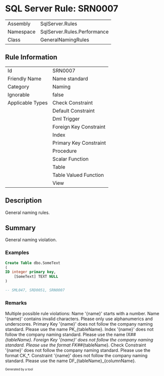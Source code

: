 ﻿# SQL Server Rule: SRN0007
  
|    |    |
|----|----|
| Assembly | SqlServer.Rules |
| Namespace | SqlServer.Rules.Performance |
| Class | GeneralNamingRules |
  
## Rule Information
  
|    |    |
|----|----|
| Id | SRN0007 |
| Friendly Name | Name standard |
| Category | Naming |
| Ignorable | false |
| Applicable Types | Check Constraint  |
|   | Default Constraint |
|   | Dml Trigger |
|   | Foreign Key Constraint |
|   | Index |
|   | Primary Key Constraint |
|   | Procedure |
|   | Scalar Function |
|   | Table |
|   | Table Valued Function |
|   | View |
  
## Description
  
General naming rules.
  
## Summary
  
General naming violation.
  
### Examples
  
```sql
Create Table dbo.SomeText
(
ID integer primary key,
    [SomeText] TEXT NULL
)

-- SML047, SRD0051, SRN0007
```
  
### Remarks
  
Multiple possible rule violations:
  <list type="bullet">
    <item> Name '{name}' starts with a number. </item>
    <item> Name '{name}' contains invalid characters. Please only use alphanumerics and underscores. </item>
    <item> Primary Key '{name}' does not follow the company naming standard. Please use the name PK_{tableName}. </item>
    <item> Index '{name}' does not follow the company naming standard. Please use the name IX##_{tableName}. </item>
    <item> Foreign Key '{name}' does not follow the company naming standard. Please use the format FK##_{tableName}. </item>
    <item> Check Constraint '{name}' does not follow the company naming standard. Please use the format CK_*. </item>
    <item> Constraint '{name}' does not follow the company naming standard. Please use the name DF_{tableName}_{columnName}. </item>
  </list>
  
<sub><sup>Generated by a tool</sup></sub>
